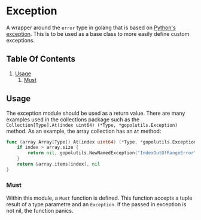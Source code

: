 # Exception
A wrapper around the `error` type in golang that is based on [Python's exception](https://docs.python.org/3/tutorial/errors.html).
This is to be used as a base class to more easily define custom exceptions.

## Table Of Contents
1. [Usage](#usage)
	1. [Must](#must)

## Usage
The exception module should be used as a return value. There are many examples used in the collections package such as the `Collection[Type].At(index uint64) (*Type, *gopolutils.Exception)` method. As an example, the array collection has an `At` method:
```go
func (array Array[Type]) At(index uint64) (*Type, *gopolutils.Exception) {
	if index > array.size {
		return nil, gopolutils.NewNamedException("IndexOutOfRangeError", fmt.Sprintf("Can not access array of size %d at index %d.", array.size, index))
	}
	return &array.items[index], nil
}
```
### Must
Within this module, a `Must` function is defined. This function accepts a tuple result of a type parametre and an `Exception`. If the passed in exception is not nil, the function panics.